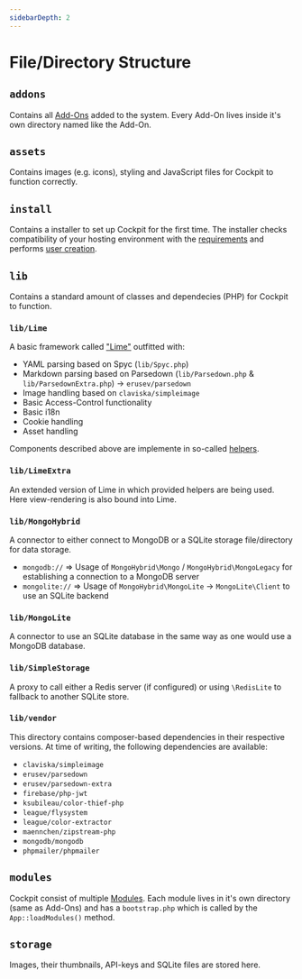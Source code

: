 ```yaml
---
sidebarDepth: 2
---
```

# File/Directory Structure

## `addons`

Contains all [Add-Ons](/guide/addons/) added to the system. Every Add-On lives
inside it's own directory named like the Add-On.

## `assets`

Contains images (e.g. icons), styling and JavaScript files for Cockpit to
function correctly.

## `install`

Contains a installer to set up Cockpit for the first time. The installer checks
compatibility of your hosting environment with the
[requirements](/guide/#requirements) and performs [user
creation](/guide/#installation).

## `lib`

Contains a standard amount of classes and dependecies (PHP) for Cockpit to
function.

### `lib/Lime`

A basic framework called ["Lime"](/documentation/lime.md) outfitted with:

- YAML parsing based on Spyc (`lib/Spyc.php`)
- Markdown parsing based on Parsedown (`lib/Parsedown.php` &
  `lib/ParsedownExtra.php`) -> `erusev/parsedown`
- Image handling based on `claviska/simpleimage`
- Basic Access-Control functionality
- Basic i18n
- Cookie handling
- Asset handling

Components described above are implemente in so-called [helpers](/documentation/helpers.md).

### `lib/LimeExtra`

An extended version of Lime in which provided helpers are being used. Here
view-rendering is also bound into Lime.

### `lib/MongoHybrid`

A connector to either connect to MongoDB or a SQLite storage file/directory for
data storage.

- `mongodb://` => Usage of `MongoHybrid\Mongo` / `MongoHybrid\MongoLegacy` for
  establishing a connection to a MongoDB server
- `mongolite://` => Usage of `MongoHybrid\MongoLite` -> `MongoLite\Client` to
  use an SQLite backend

### `lib/MongoLite`

A connector to use an SQLite database in the same way as one would use a MongoDB
database.

### `lib/SimpleStorage`

A proxy to call either a Redis server (if configured) or using `\RedisLite` to
fallback to another SQLite store.

### `lib/vendor`

This directory contains composer-based dependencies in their respective
versions. At time of writing, the following dependencies are available:

- `claviska/simpleimage`
- `erusev/parsedown`
- `erusev/parsedown-extra`
- `firebase/php-jwt`
- `ksubileau/color-thief-php`
- `league/flysystem`
- `league/color-extractor`
- `maennchen/zipstream-php`
- `mongodb/mongodb`
- `phpmailer/phpmailer`

## `modules`

Cockpit consist of multiple [Modules](/documentation/modules.md). Each module
lives in it's own directory (same as Add-Ons) and has a `bootstrap.php` which is
called by the `App::loadModules()` method.

## `storage`

Images, their thumbnails, API-keys and SQLite files are stored here.
